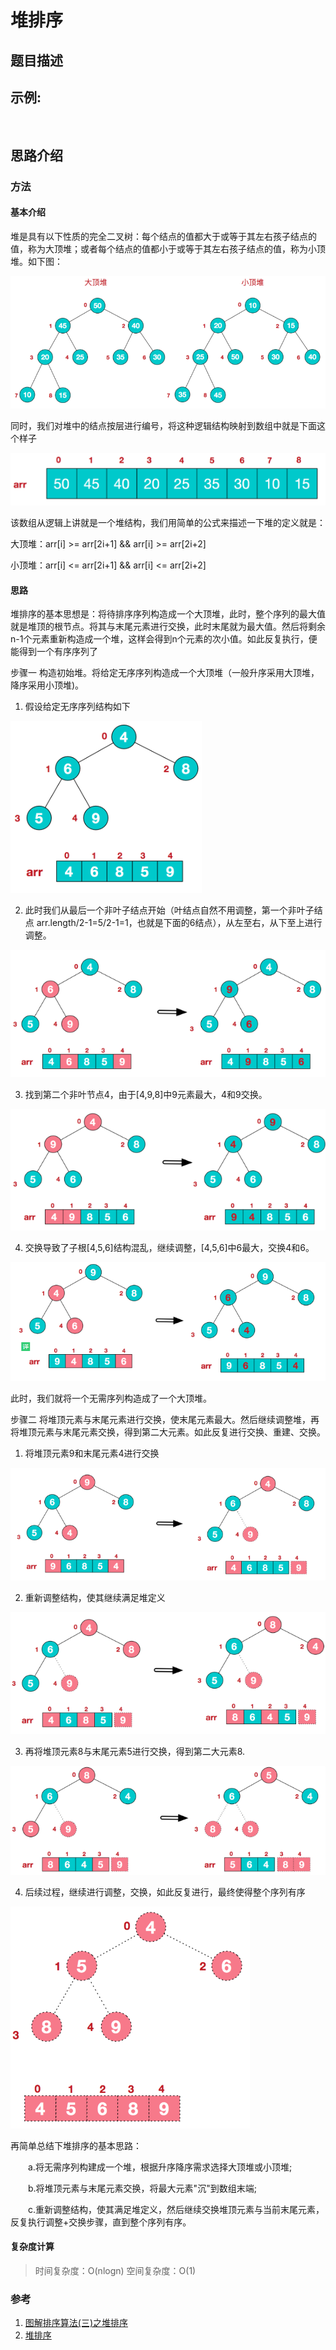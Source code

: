 #  堆排序

## 题目描述



## 示例:
```
  
```

## 思路介绍

### 方法

#### 基本介绍

堆是具有以下性质的完全二叉树：每个结点的值都大于或等于其左右孩子结点的值，称为大顶堆；或者每个结点的值都小于或等于其左右孩子结点的值，称为小顶堆。如下图：

![](img/1.png)

同时，我们对堆中的结点按层进行编号，将这种逻辑结构映射到数组中就是下面这个样子

![](img/2.png)

该数组从逻辑上讲就是一个堆结构，我们用简单的公式来描述一下堆的定义就是：

大顶堆：arr[i] >= arr[2i+1] && arr[i] >= arr[2i+2]  

小顶堆：arr[i] <= arr[2i+1] && arr[i] <= arr[2i+2]  

#### 思路

堆排序的基本思想是：将待排序序列构造成一个大顶堆，此时，整个序列的最大值就是堆顶的根节点。将其与末尾元素进行交换，此时末尾就为最大值。然后将剩余n-1个元素重新构造成一个堆，这样会得到n个元素的次小值。如此反复执行，便能得到一个有序序列了

步骤一 构造初始堆。将给定无序序列构造成一个大顶堆（一般升序采用大顶堆，降序采用小顶堆)。

1. 假设给定无序序列结构如下

![](img/3.png)


2. 此时我们从最后一个非叶子结点开始（叶结点自然不用调整，第一个非叶子结点 arr.length/2-1=5/2-1=1，也就是下面的6结点），从左至右，从下至上进行调整。

![](img/4.png)

3. 找到第二个非叶节点4，由于[4,9,8]中9元素最大，4和9交换。

![](img/5.png)

4. 交换导致了子根[4,5,6]结构混乱，继续调整，[4,5,6]中6最大，交换4和6。

![](img/6.png)

此时，我们就将一个无需序列构造成了一个大顶堆。

步骤二 将堆顶元素与末尾元素进行交换，使末尾元素最大。然后继续调整堆，再将堆顶元素与末尾元素交换，得到第二大元素。如此反复进行交换、重建、交换。

1. 将堆顶元素9和末尾元素4进行交换

![](img/7.png)

2. 重新调整结构，使其继续满足堆定义

![](img/8.png)

3. 再将堆顶元素8与末尾元素5进行交换，得到第二大元素8.

![](img/9.png)

4. 后续过程，继续进行调整，交换，如此反复进行，最终使得整个序列有序

![](img/10.png)

再简单总结下堆排序的基本思路：

　　a.将无需序列构建成一个堆，根据升序降序需求选择大顶堆或小顶堆;

　　b.将堆顶元素与末尾元素交换，将最大元素"沉"到数组末端;

　　c.重新调整结构，使其满足堆定义，然后继续交换堆顶元素与当前末尾元素，反复执行调整+交换步骤，直到整个序列有序。

#### 复杂度计算

> 时间复杂度：O(nlogn) 
> 空间复杂度：O(1)

### 参考

1. [图解排序算法(三)之堆排序](https://www.cnblogs.com/chengxiao/p/6129630.html)
2. [堆排序](https://www.runoob.com/w3cnote/heap-sort.html)